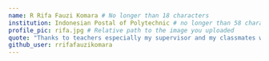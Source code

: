```yaml
---
name: R Rifa Fauzi Komara # No longer than 18 characters
institution: Indonesian Postal of Polytechnic # no longer than 58 characters
profile_pic: rifa.jpg # Relative path to the image you uploaded
quote: "Thanks to teachers especially my supervisor and my classmates who always supported me!" # No longer than 100 characters
github_user: rrifafauzikomara
---
```


